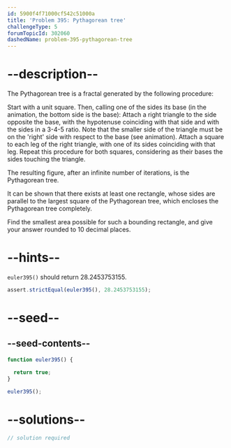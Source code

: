 ```yaml
---
id: 5900f4f71000cf542c51000a
title: 'Problem 395: Pythagorean tree'
challengeType: 5
forumTopicId: 302060
dashedName: problem-395-pythagorean-tree
---
```


# --description--

The Pythagorean tree is a fractal generated by the following procedure:

Start with a unit square. Then, calling one of the sides its base (in the animation, the bottom side is the base): Attach a right triangle to the side opposite the base, with the hypotenuse coinciding with that side and with the sides in a 3-4-5 ratio. Note that the smaller side of the triangle must be on the 'right' side with respect to the base (see animation). Attach a square to each leg of the right triangle, with one of its sides coinciding with that leg. Repeat this procedure for both squares, considering as their bases the sides touching the triangle.

The resulting figure, after an infinite number of iterations, is the Pythagorean tree.

It can be shown that there exists at least one rectangle, whose sides are parallel to the largest square of the Pythagorean tree, which encloses the Pythagorean tree completely.

Find the smallest area possible for such a bounding rectangle, and give your answer rounded to 10 decimal places.

# --hints--

`euler395()` should return 28.2453753155.

```js
assert.strictEqual(euler395(), 28.2453753155);
```

# --seed--

## --seed-contents--

```js
function euler395() {

  return true;
}

euler395();
```

# --solutions--

```js
// solution required
```
